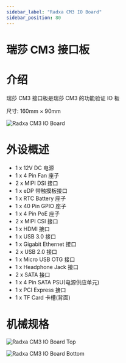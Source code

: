 ```yaml
---
sidebar_label: "Radxa CM3 IO Board"
sidebar_position: 80
---
```


# 瑞莎 CM3 接口板

# 介绍

瑞莎 CM3 接口板是瑞莎 CM3 的功能验证 IO 板

尺寸: 160mm × 90mm

![Radxa CM3 IO Board](/img/accessories/cm3-io-board/cm3-io-board-01.webp)

# 外设概述

- 1 x 12V DC 电源
- 1 x 4 Pin Fan 座子
- 2 x MIPI DSI 接口
- 1 x eDP 带触摸板接口
- 1 x RTC Battery 座子
- 1 x 40 Pin GPIO 座子
- 1 x 4 Pin PoE 座子
- 2 x MIPI CSI 接口
- 1 x HDMI 接口
- 1 x USB 3.0 接口
- 1 x Gigabit Ethernet 接口
- 2 x USB 2.0 接口
- 1 x Micro USB OTG 接口
- 1 x Headphone Jack 接口
- 2 x SATA 接口
- 1 x 4 Pin SATA PSU(电源供应单元)
- 1 x PCI Express 接口
- 1 x TF Card 卡槽(背面)

# 机械规格

![Radxa CM3 IO Board Top](/img/accessories/cm3-io-board/cm3-io-board-02.webp)

![Radxa CM3 IO Board Bottom](/img/accessories/cm3-io-board/cm3-io-board-03.webp)
